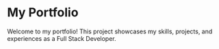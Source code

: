 # My Portfolio
Welcome to my portfolio! This project showcases my skills, projects, and experiences as a Full Stack Developer.